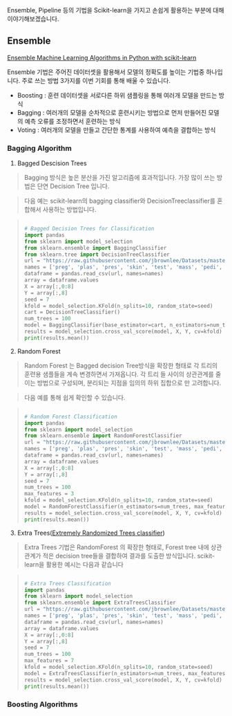 Ensemble, Pipeline 등의 기법을  Scikit-learn을 가지고 손쉽게 활용하는 부분에 대해 이야기해보겠습니다. 


## Ensemble
[Ensemble Machine Learning Algorithms in Python with scikit-learn](https://machinelearningmastery.com/ensemble-machine-learning-algorithms-python-scikit-learn/)

Ensemble 기법은 주어진 데이터셋을 활용해서 모델의 정확도를 높이는 기법중 하나입니다. 
주로 쓰는 방법 3가지를 이번 기회를 통해 배울 수 있습니다. 

- Boosting : 훈련 데이터셋을 서로다른 하위 샘플링을 통해 여러개 모델을 만드는 방식
- Bagging : 여러개의 모델을 순차적으로 훈련시키는 방법으로 먼저 만들어진 모델의 예측 오류를 조정하면서 훈련하는 방식
- Voting : 여러개의 모델을 만들고 간단한 통계를 사용하여 예측을 결합하는 방식


### Bagging Algorithm

1. Bagged Descision Trees

> Bagging 방식은 높은 분산을 가진 알고리즘에 효과적입니다. 가장 많이 쓰는 방법은 단연 Decision Tree 입니다. 

> 다음 예는 scikit-learn의 bagging classifier와 DecisionTreeclassifier를 혼합해서 사용하는 방법입니다. 

> ```python
> 
> # Bagged Decision Trees for Classification
> import pandas
> from sklearn import model_selection
> from sklearn.ensemble import BaggingClassifier
> from sklearn.tree import DecisionTreeClassifier
> url = "https://raw.githubusercontent.com/jbrownlee/Datasets/master/pima-indians-diabetes.data.csv"
> names = ['preg', 'plas', 'pres', 'skin', 'test', 'mass', 'pedi', 'age', 'class']
> dataframe = pandas.read_csv(url, names=names)
> array = dataframe.values
> X = array[:,0:8]
> Y = array[:,8]
> seed = 7
> kfold = model_selection.KFold(n_splits=10, random_state=seed)
> cart = DecisionTreeClassifier()
> num_trees = 100
> model = BaggingClassifier(base_estimator=cart, n_estimators=num_trees, random_state=seed)
> results = model_selection.cross_val_score(model, X, Y, cv=kfold)
> print(results.mean())
> 
> ```


2. Random Forest

> Random Forest 는 Bagged decision Tree방식을 확장한 형태로 각 트리의 훈련용 샘플들을 계속 변경하면서 가져옵니다. 
> 각 트리 들 사이의 상관관계를 줄이는 방법으로 구성되며, 분리되는 지점을 임의의 하위 집합으로 만 고려합니다.

> 다음 예를 통해 쉽게 확인할 수 있습니다.

> ```python
> 
> # Random Forest Classification
> import pandas
> from sklearn import model_selection
> from sklearn.ensemble import RandomForestClassifier
> url = "https://raw.githubusercontent.com/jbrownlee/Datasets/master/pima-indians-diabetes.data.csv"
> names = ['preg', 'plas', 'pres', 'skin', 'test', 'mass', 'pedi', 'age', 'class']
> dataframe = pandas.read_csv(url, names=names)
> array = dataframe.values
> X = array[:,0:8]
> Y = array[:,8]
> seed = 7
> num_trees = 100
> max_features = 3
> kfold = model_selection.KFold(n_splits=10, random_state=seed)
> model = RandomForestClassifier(n_estimators=num_trees, max_features=max_features)
> results = model_selection.cross_val_score(model, X, Y, cv=kfold)
> print(results.mean())
> 
> ```


3. Extra Trees([Extremely Randomized Trees classifier](https://www.geeksforgeeks.org/ml-extra-tree-classifier-for-feature-selection/))

> Extra Trees 기법은  RandomForest 의 확장한 형태로, Forest tree 내에 상관관계가 적은 decision tree들을 결합하여 결과를 도출한 방식입니다. 
> scikit-learn을 활용한 예시는 다음과 같습니다

> ```python
> 
> # Extra Trees Classification
> import pandas
> from sklearn import model_selection
> from sklearn.ensemble import ExtraTreesClassifier
> url = "https://raw.githubusercontent.com/jbrownlee/Datasets/master/pima-indians-diabetes.data.csv"
> names = ['preg', 'plas', 'pres', 'skin', 'test', 'mass', 'pedi', 'age', 'class']
> dataframe = pandas.read_csv(url, names=names)
> array = dataframe.values
> X = array[:,0:8]
> Y = array[:,8]
> seed = 7
> num_trees = 100
> max_features = 7
> kfold = model_selection.KFold(n_splits=10, random_state=seed)
> model = ExtraTreesClassifier(n_estimators=num_trees, max_features=max_features)
> results = model_selection.cross_val_score(model, X, Y, cv=kfold)
> print(results.mean())
> 
> ```


### Boosting Algorithms



